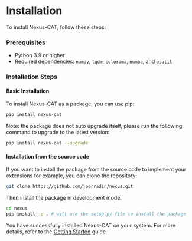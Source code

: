 Installation
============

To install Nexus-CAT, follow these steps:

### Prerequisites

- Python 3.9 or higher
- Required dependencies: `numpy`, `tqdm`, `colorama`, `numba`, and `psutil`

### Installation Steps

#### Basic Installation

To install Nexus-CAT as a package, you can use pip:

```bash
pip install nexus-cat
```

Note: the package does not auto upgrade itself, please run the following command to upgrade to the latest version:

```bash
pip install nexus-cat --upgrade
```

#### Installation from the source code

If you want to install the package from the source code to implement your extensions for example, you can clone the repository:

```bash
git clone https://github.com/jperradin/nexus.git
```

Then install the package in development mode:

```bash
cd nexus
pip install -e . # will use the setup.py file to install the package
```

You have successfully installed Nexus-CAT on your system. For more details, refer to the [Getting Started](getting_started.rst) guide.